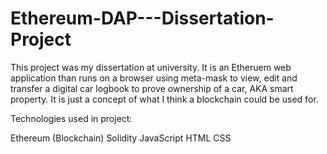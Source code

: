 # Ethereum-DAP---Dissertation-Project
This project was my dissertation at university. It is an Etheruem web application than runs on a browser using meta-mask to view, edit and transfer a digital car logbook to prove ownership of a car, AKA smart property. It is just a concept of what I think a blockchain could be used for.

Technologies used in project: 

Ethereum (Blockchain)
Solidity
JavaScript
HTML
CSS

